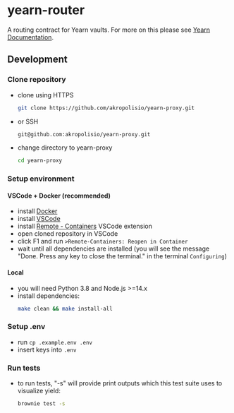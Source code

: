 # yearn-router

A routing contract for Yearn vaults.
For more on this please see [Yearn Documentation](https://docs.yearn.finance/partners/integration_guide#delegated-deposit).

## Development

### Clone repository

- clone using HTTPS
  ```bash
  git clone https://github.com/akropolisio/yearn-proxy.git
  ```
- or SSH
  ```bash
  git@github.com:akropolisio/yearn-proxy.git
  ```
- change directory to yearn-proxy
  ```bash
  cd yearn-proxy
  ```

### Setup environment

#### VSCode + Docker (recommended)

- install [Docker](https://docs.docker.com/get-docker/)
- install [VSCode](https://code.visualstudio.com/)
- install [Remote - Containers](https://marketplace.visualstudio.com/items?itemName=ms-vscode-remote.remote-containers) VSCode extension
- open cloned repository in VSCode
- click F1 and run `>Remote-Containers: Reopen in Container`
- wait until all dependencies are installed (you will see the message "Done. Press any key to close the terminal." in the terminal `Configuring`)

#### Local

- you will need Python 3.8 and Node.js >=14.x
- install dependencies:
  ```bash
  make clean && make install-all
  ```

### Setup .env

- run `cp .example.env .env`
- insert keys into `.env`

### Run tests

- to run tests, "-s" will provide print outputs which this test suite uses to visualize yield:
  ```bash
  brownie test -s
  ```
